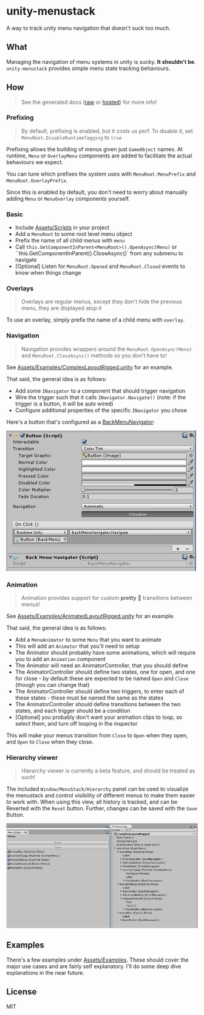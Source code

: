 # unity-menustack

A way to track unity menu navigation that doesn't suck too much.

## What

Managing the navigation of menu systems in unity is sucky. __It shouldn't be__.
`unity-menustack` provides simple menu state tracking behaviours.

## How

> See the generated docs ([raw](./docs) or [hosted](https://bengreenier.github.io/Unity-MenuStack)) for more info!

### Prefixing

> By default, prefixing is enabled, but it costs us perf. To disable it, set `MenuRoot.DisableRuntimeTagging` to `true`

Prefixing allows the building of menus given just `GameObject` names. At runtime, `Menu` or `OverlayMenu` components are added
to facilitate the actual behaviours we expect.

You can tune which prefixes the system uses with `MenuRoot.MenuPrefix` and `MenuRoot.OverlayPrefix`.

Since this is enabled by default, you don't need to worry about manually adding `Menu` or `MenuOverlay` components yourself.

### Basic

+ Include [Assets/Scripts](./Assets/Scripts) in your project
+ Add a `MenuRoot` to some root level menu object
+ Prefix the name of all child menus with `menu`
+ Call `this.GetComponentInParent<MenuRoot>().OpenAsync(Menu)` or ``this.GetComponentInParent<MenuRoot>().CloseAsync()` from any submenu to navigate
+ [Optional] Listen for `MenuRoot.Opened` and `MenuRoot.Closed` events to know when things change

### Overlays

> Overlays are regular menus, except they don't hide the previous menu, they are displayed atop it

To use an overlay, simply prefix the name of a child menu with `overlay`.

### Navigation

> Navigation provides wrappers around the `MenuRoot.OpenAsync(Menu)` and `MenuRoot.CloseAsync()` methods so you don't have to!

See [Assets/Examples/ComplexLayoutRigged.unity](./Assets/Examples/ComplexLayoutRigged.unity) for an example.

That said, the general idea is as follows:  

+ Add some `INavigator` to a component that should trigger navigation
+ Wire the trigger such that it calls `INavigator.Navigate()` (note: if the trigger is a button, it will be auto wired)
+ Configure additional properties of the specific `INavigator` you chose

Here's a button that's configured as a [BackMenuNavigator](https://bengreenier.github.io/Unity-MenuStack/class_menu_stack_1_1_navigation_1_1_back_menu_navigator.html):

![screenshot backmenunav](./docs/img/backmenunav.png)

### Animation

> Animation provides support for custom __pretty__ :dancer: transitions between menus!

See [Assets/Examples/AnimatedLayoutRigged.unity](./Assets/Examples/AnimatedLayoutRigged.unity) for an example.

That said, the general idea is as follows:  

+ Add a `MenuAnimator` to some `Menu` that you want to animate
+ This will add an `Animator` that you'll need to setup
+ The Animator should probably have some animations, which will require you to add an `Animation` component
+ The Animator will need an AnimatorController, that you should define
+ The AnimatorController should define two states, one for open, and one for close - by default these are expected to be named `Open` and `Close` (though you can change that)
+ The AnimatorController should define two triggers, to enter each of these states - these must be named the same as the states
+ The AnimatorController should define transitions between the two states, and each trigger should be a condition
+ [Optional] you probably don't want your animation clips to loop, so select them, and turn off looping in the inspector

This will make your menus transition from `Close` to `Open` when they open, and `Open` to `Close` when they close.

### Hierarchy viewer

> Hierarchy viewer is currently a beta feature, and should be treated as such!

The included `Window/MenuStack/Hierarchy` panel can be used to visualize the menustack and control visibility of different menus to make them easier to work with.
When using this view, all history is tracked, and can be Reverted with the `Reset` button. Further, changes can be saved with the `Save` Button.

![screenshot editorwindow](./docs/img/editorwindow.png)

## Examples

There's a few examples under [Assets/Examples](./Assets/Examples). These should cover the major use cases
and are fairly self explanatory. I'll do some deep dive explanations in the near future.

## License

MIT